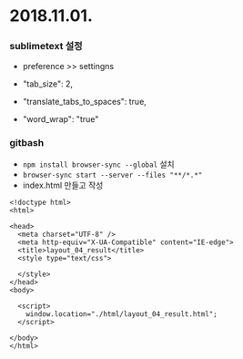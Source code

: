 # 2018.11.01.

### sublimetext 설정

- preference >> settingns

- "tab_size": 2,
- "translate_tabs_to_spaces": true,
- "word_wrap": "true"

### gitbash

- `npm install browser-sync --global`  설치
- `browser-sync start --server --files "**/*.*"` 
- index.html 만들고 작성

```
<!doctype html>
<html>

<head>
  <meta charset="UTF-8" />
  <meta http-equiv="X-UA-Compatible" content="IE-edge">
  <title>layout_04_result</title>
  <style type="text/css">

  </style>
</head>
<body>

  <script>
    window.location="./html/layout_04_result.html";    
  </script>

</body>
</html>
```

